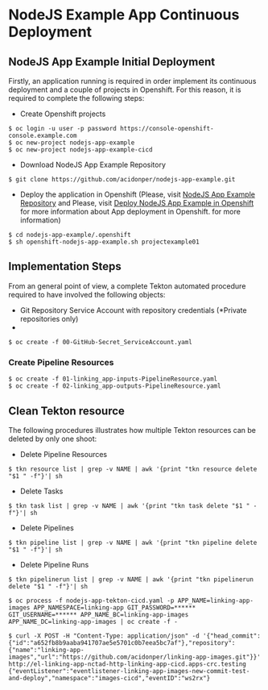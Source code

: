 # NodeJS Example App Continuous Deployment

## NodeJS App Example Initial Deployment

Firstly, an application running is required in order implement its continuous deployment and a couple of projects in Openshift. For this reason, it is required to complete the following steps:

-   Create Openshift projects

```
$ oc login -u user -p password https://console-openshift-console.example.com
$ oc new-project nodejs-app-example
$ oc new-project nodejs-app-example-cicd
```

-   Download NodeJS App Example Repository

```
$ git clone https://github.com/acidonper/nodejs-app-example.git
```

-   Deploy the application in Openshift (Please, visit [NodeJS App Example Repository](https://github.com/acidonper/nodejs-app-example) and Please, visit [Deploy NodeJS App Example in Openshift ](./.openshift/README.md) for more information about App deployment in Openshift.
    for more information)

```
$ cd nodejs-app-example/.openshift
$ sh openshift-nodejs-app-example.sh projectexample01
```

## Implementation Steps

From an general point of view, a complete Tekton automated procedure required to have involved the following objects:

-   Git Repository Service Account with repository credentials (\*Private repositories only)
-

```
$ oc create -f 00-GitHub-Secret_ServiceAccount.yaml
```

### Create Pipeline Resources

```
$ oc create -f 01-linking_app-inputs-PipelineResource.yaml
$ oc create -f 02-linking_app-outputs-PipelineResource.yaml
```

## Clean Tekton resource

The following procedures illustrates how multiple Tekton resources can be deleted by only one shoot:

-   Delete Pipeline Resources

```
$ tkn resource list | grep -v NAME | awk '{print "tkn resource delete "$1 " -f"}'| sh
```

-   Delete Tasks

```
$ tkn task list | grep -v NAME | awk '{print "tkn task delete "$1 " -f"}'| sh
```

-   Delete Pipelines

```
$ tkn pipeline list | grep -v NAME | awk '{print "tkn pipeline delete "$1 " -f"}'| sh
```

-   Delete Pipeline Runs

```
$ tkn pipelinerun list | grep -v NAME | awk '{print "tkn pipelinerun delete "$1 " -f"}'| sh
```

```
$ oc process -f nodejs-app-tekton-cicd.yaml -p APP_NAME=linking-app-images APP_NAMESPACE=linking-app GIT_PASSWORD=****** GIT_USERNAME=****** APP_NAME_BC=linking-app-images APP_NAME_DC=linking-app-images | oc create -f -

$ curl -X POST -H "Content-Type: application/json" -d '{"head_commit":{"id":"a652fb8b9aaba941707ae5e5701c0b7eea5bc7af"},"repository":{"name":"linking-app-images","url":"https://github.com/acidonper/linking-app-images.git"}}' http://el-linking-app-nctad-http-linking-app-cicd.apps-crc.testing
{"eventListener":"eventlistener-linking-app-images-new-commit-test-and-deploy","namespace":"images-cicd","eventID":"ws2rx"}

```
